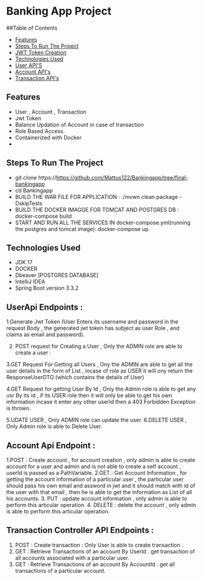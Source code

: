 # Banking App Project 

##Table of Contents
- [Features](#features)
- [Steps To Run The Project](#steps-to-run-the-project)
- [JWT Token Creation](#jwt-token-creation)
- [Technologies Used](#technologies-used)
- [User API'S](#user-api)
- [Account API's](#account-api)
- [Transaction API's](#transaction-api)


## Features

- User , Account , Transaction
- Jwt Token
- Balance Updation of Account in case of transaction
- Role Based Access.
- Containerized with Docker
- 

## Steps To Run The Project 
-  git clone https://https://github.com/Mattus122/Bankingapp/tree/final-bankingapp
-  cd Bankingapp
-  BUILD THE WAR FILE FOR APPLICATION :  ./mvwn clean package -DskipTests
-  BUILD THE DOCKER IMAGGE FOR TOMCAT AND POSTGRES DB :  docker-compose build
-  START AND RUN ALL THE SERVICES IN docker-compose.yml(running the postgres and tomcat image): docker-compose up

## Technologies Used
- JDK 17
- DOCKER
- Dbeaver [POSTGRES DATABASE]
- IntelliJ IDEA
- Spring Boot version 3.3.2

## UserApi Endpoints : 

1.Generate Jwt Token (User Enters its username and password in the request Body , the generated jwt token has subject as user Role , and claims as email and password).

2. POST  request for Creating a User  , Only the   ADMIN role are able to create a user :

3.GET Request For Getting all Users , Ony the ADMIN are able to get all the user details in the form of List<ResponseUserDTO> , incase of role as USER it will ony return the ResponseUserDTO (which contains the details of User)

4.GET Request for getting User By Id , Only the Admin role is able to get any usr By its id , if its USER role then it will only be able to get his own information incase it enter any other userId then a 403 Forbidden Exception is thrown.

5.UDATE USER  , Only ADMIN role can update the user.
6.DELETE USER  , Only Admin role is able to Delete User.

## Account Api Endpoint  : 

1.POST  : Create account  ,  for account creation , only admin is able to create account for a user and admin  and is not able to create a self account , userId is passed as a PathVariable.
2.GET   : Get Account Information , for getting the account information of a particular user  ,  the particular user should pass his own email and assword in jwt and it should match with id of the user with that email , then he is able to get the information as List<AccountDTO> of all his accounts.
3. PUT  : update account information , only admin is able to perform this articular operation.
4. DELETE : delete the account , only admin is able to perform this articular operation.

## Transaction Controller API Endpoints : 

1. POST : Create transaction : Only User is able to create transaction .
2. GET  : Retrieve Transactions of an account By UserId  . get transaction of all accounts associated with a particular user.
3. GET  : Retrieve Transactions of an account By AccountId  . get all transactions of a particular account. 
